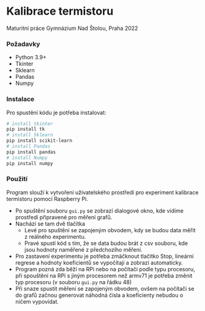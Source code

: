 # Kalibrace termistoru
Maturitní práce 
Gymnázium Nad Štolou, Praha 2022

### Požadavky

* Python 3.9+
* Tkinter
* Sklearn
* Pandas
* Numpy

### Instalace

Pro spustění kódu je potřeba instalovat:

```sh
# install tkinter
pip install tk
# install Sklearn
pip install scikit-learn
# install Pandas
pip install pandas
# install Numpy
pip install numpy

```

### Použití
Program slouží k vytvoření uživatelského prostředí pro experiment kalibrace termistoru pomocí Raspberry Pi. 
 * Po spuštění souboru `gui.py` se zobrazí dialogové okno, kde vidíme prostředí připravené pro měření grafů.
 * Nachází se tam dvě tlačítka
     *  Levé pro spuštění se zapojeným obvodem, kdy se budou data měřit z reálného experimentu. 
     * Pravé spustí kód s tím, že se data budou brát z csv souboru, kde jsou hodnoty naměřené z předchozího měření.
 * Pro zastavení experimentu je potřeba zmáčknout tlačítko Stop, lineární regrese a hodnoty koeficientů se vypočítají a zobrazí automaticky.
 * Program pozná zda běží na RPi nebo na počítači podle typu procesoru, při spouštění na RPi s jiným procesorem než armv71 je potřeba změnit typ procesoru (v souboru `gui.py` na řádku 48)
 * Při snaze spustit měření se zapojeným obvodem, ovšem na počítači se do grafů začnou generovat náhodná čísla a koeficienty nebudou o ničem vypovídat.

